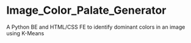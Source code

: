 # Image_Color_Palate_Generator
A Python  BE and HTML/CSS FE to identify dominant colors in an image using K-Means
